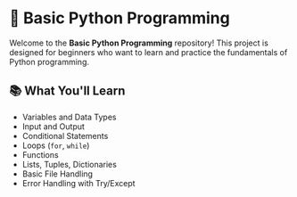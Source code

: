 # 🐍 Basic Python Programming

Welcome to the **Basic Python Programming** repository! This project is designed for beginners who want to learn and practice the fundamentals of Python programming.

## 📚 What You'll Learn

- Variables and Data Types
- Input and Output
- Conditional Statements
- Loops (`for`, `while`)
- Functions
- Lists, Tuples, Dictionaries
- Basic File Handling
- Error Handling with Try/Except


